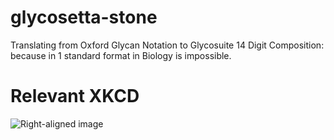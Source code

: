 # glycosetta-stone
Translating from Oxford Glycan Notation to Glycosuite 14 Digit Composition: because in 1 standard format in Biology is impossible.


# Relevant XKCD

![Right-aligned image](https://imgs.xkcd.com/comics/standards.png)
